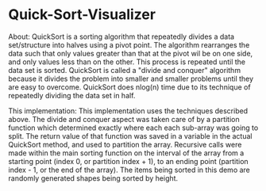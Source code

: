 # Quick-Sort-Visualizer

About: QuickSort is a sorting algorithm that repeatedly divides a data set/structure into halves using a pivot point. The algorithm rearranges the data such that only values greater than that at the pivot wil be on one side, and only values less than on the other. This process is repeated until the data set is sorted. QuickSort is called a "divide and conquer" algorithm because it divides the problem into smaller and smaller problems until they are easy to overcome. QuickSort does nlog(n) time due to its technique of repeatedly dividing the data set in half.

This implementation: This implementation uses the techniques described above. The divide and conquer aspect was taken care of by a partition function which determined exactly where each each sub-array was going to split. The return value of that function was saved in a variable in the actual QuickSort method, and used to partition the array. Recursive calls were made within the main sorting function on the interval of the array from a starting point (index 0, or partition index + 1), to an ending point (partition index - 1, or the end of the array). The items being sorted in this demo are randomly generated shapes being sorted by height.
